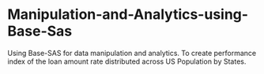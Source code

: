 # Manipulation-and-Analytics-using-Base-Sas
Using Base-SAS for data manipulation and analytics. To create performance index of the loan amount rate distributed across US Population by States.
